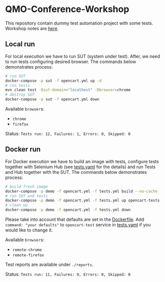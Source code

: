 QMO-Conference-Workshop
===
This repository contain dummy test automation project with some tests. Workshop notes are [here](https://gist.github.com/extsoft/d8bd1b3c138bfe7b8136237e58857454). 

Local run
---
For local execution we have to run SUT (system under test). After, we need to run tests configuring desired browser. The commands below demonstrates process:

```bash
# run SUT
docker-compose -p sut -f opencart.yml up -d
# run tests
mvn clean test -Dsut-domain="localhost" -Dbrowser=chrome
# destroy SUT
docker-compose -p sut -f opencart.yml down
```

Available `browser`s:
- `chrome`
- `firefox`

Status: `Tests run: 12, Failures: 1, Errors: 0, Skipped: 0`

Docker run
---
For Docker execution we have to build an image with tests, configure tests together with Selenium Hub (see [tests.yaml](tests.yml) for the details) and run Tests and Hub together with the SUT. The commands below demonstrates process:
```bash
# build fresh image 
docker-compose -p demo -f opencart.yml -f tests.yml build --no-cache
# run SUT and tests
docker-compose -p demo -f opencart.yml -f tests.yml up opencart-tests
# clean up
docker-compose -p demo -f opencart.yml -f tests.yml down
``` 

Please take into account that defaults are set in the [Dockerfile](Dockerfile). Add `command: "your defaults"` to `opencart-test` service in  [tests.yaml](tests.yml) if you would like to change it.

Available `browser`s:
- `remote-chrome`
- `remote-firefox`

Test reports are available under `./reports`. 

Status: `Tests run: 11, Failures: 9, Errors: 0, Skipped: 0`


